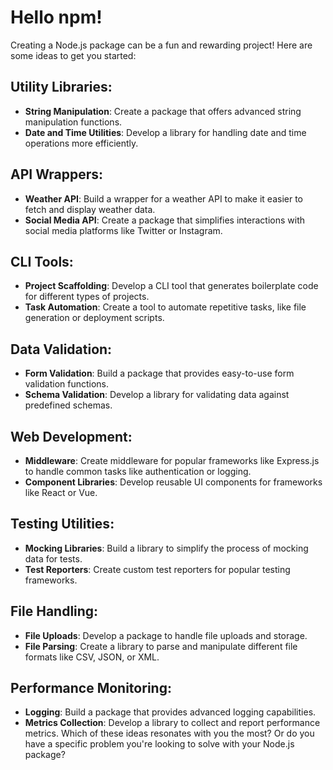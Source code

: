 # Hello npm!

Creating a Node.js package can be a fun and rewarding project! Here are some ideas to get you started:

## Utility Libraries:

- **String Manipulation**: Create a package that offers advanced string manipulation functions.
- **Date and Time Utilities**: Develop a library for handling date and time operations more efficiently.

## API Wrappers:

- **Weather API**: Build a wrapper for a weather API to make it easier to fetch and display weather data.
- **Social Media API**: Create a package that simplifies interactions with social media platforms like Twitter or Instagram.

## CLI Tools:

- **Project Scaffolding**: Develop a CLI tool that generates boilerplate code for different types of projects.
- **Task Automation**: Create a tool to automate repetitive tasks, like file generation or deployment scripts.

## Data Validation:

- **Form Validation**: Build a package that provides easy-to-use form validation functions.
- **Schema Validation**: Develop a library for validating data against predefined schemas.

## Web Development:

- **Middleware**: Create middleware for popular frameworks like Express.js to handle common tasks like authentication or logging.
- **Component Libraries**: Develop reusable UI components for frameworks like React or Vue.

## Testing Utilities:

- **Mocking Libraries**: Build a library to simplify the process of mocking data for tests.
- **Test Reporters**: Create custom test reporters for popular testing frameworks.

## File Handling:

- **File Uploads**: Develop a package to handle file uploads and storage.
- **File Parsing**: Create a library to parse and manipulate different file formats like CSV, JSON, or XML.

## Performance Monitoring:

- **Logging**: Build a package that provides advanced logging capabilities.
- **Metrics Collection**: Develop a library to collect and report performance metrics.
Which of these ideas resonates with you the most? Or do you have a specific problem you're looking to solve with your Node.js package?